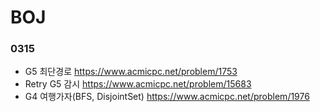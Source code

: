# BOJ

### 0315  
* G5 최단경로 https://www.acmicpc.net/problem/1753  
* Retry G5 감시 https://www.acmicpc.net/problem/15683  
* G4 여행가자(BFS, DisjointSet) https://www.acmicpc.net/problem/1976  
